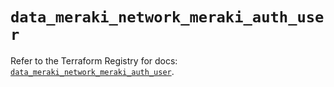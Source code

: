 # `data_meraki_network_meraki_auth_user`

Refer to the Terraform Registry for docs: [`data_meraki_network_meraki_auth_user`](https://registry.terraform.io/providers/ciscodevnet/meraki/1.7.1/docs/data-sources/network_meraki_auth_user).
